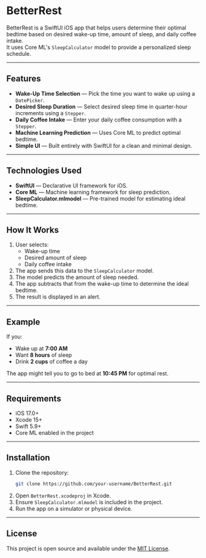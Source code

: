 # BetterRest

BetterRest is a SwiftUI iOS app that helps users determine their optimal bedtime based on desired wake-up time, amount of sleep, and daily coffee intake.  
It uses Core ML's `SleepCalculator` model to provide a personalized sleep schedule.

---

## Features

- **Wake-Up Time Selection** — Pick the time you want to wake up using a `DatePicker`.
- **Desired Sleep Duration** — Select desired sleep time in quarter-hour increments using a `Stepper`.
- **Daily Coffee Intake** — Enter your daily coffee consumption with a `Stepper`.
- **Machine Learning Prediction** — Uses Core ML to predict optimal bedtime.
- **Simple UI** — Built entirely with SwiftUI for a clean and minimal design.

---

## Technologies Used

- **SwiftUI** — Declarative UI framework for iOS.
- **Core ML** — Machine learning framework for sleep prediction.
- **SleepCalculator.mlmodel** — Pre-trained model for estimating ideal bedtime.

---

## How It Works

1. User selects:
   - Wake-up time
   - Desired amount of sleep
   - Daily coffee intake
2. The app sends this data to the `SleepCalculator` model.
3. The model predicts the amount of sleep needed.
4. The app subtracts that from the wake-up time to determine the ideal bedtime.
5. The result is displayed in an alert.

---

## Example

If you:
- Wake up at **7:00 AM**
- Want **8 hours** of sleep
- Drink **2 cups** of coffee a day

The app might tell you to go to bed at **10:45 PM** for optimal rest.

---

## Requirements

- iOS 17.0+
- Xcode 15+
- Swift 5.9+
- Core ML enabled in the project

---

## Installation

1. Clone the repository:
   ```bash
   git clone https://github.com/your-username/BetterRest.git
   ```
2. Open `BetterRest.xcodeproj` in Xcode.
3. Ensure `SleepCalculator.mlmodel` is included in the project.
4. Run the app on a simulator or physical device.

---

## License

This project is open source and available under the [MIT License](LICENSE).
